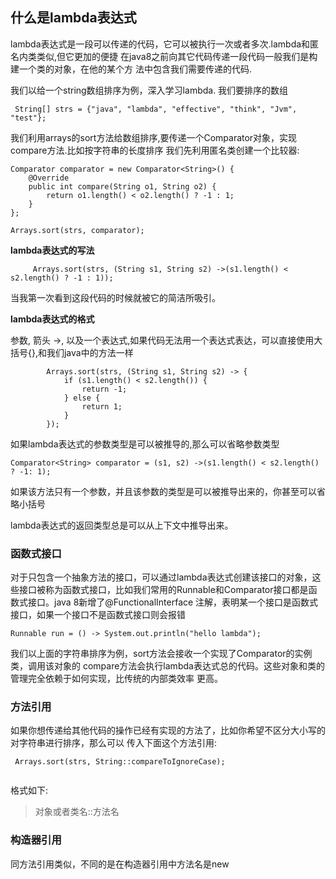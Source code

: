 ## 什么是lambda表达式
lambda表达式是一段可以传递的代码，它可以被执行一次或者多次.lambda和匿名内类类似,但它更加的便捷
在java8之前向其它代码传递一段代码一般我们是构建一个类的对象，在他的某个方
法中包含我们需要传递的代码.

我们以给一个string数组排序为例，深入学习lambda.
我们要排序的数组
```
 String[] strs = {"java", "lambda", "effective", "think", "Jvm", "test"};
```

我们利用arrays的sort方法给数组排序,要传递一个Comparator对象，实现compare方法.比如按字符串的长度排序
我们先利用匿名类创建一个比较器:
```
Comparator comparator = new Comparator<String>() {
    @Override
    public int compare(String o1, String o2) {
        return o1.length() < o2.length() ? -1 : 1;
    }
};

Arrays.sort(strs, comparator);
```
**lambda表达式的写法**

         Arrays.sort(strs, (String s1, String s2) ->(s1.length() < s2.length() ? -1 : 1));
         
当我第一次看到这段代码的时候就被它的简洁所吸引。
         
**lambda表达式的格式**

参数, 箭头 ->, 以及一个表达式,如果代码无法用一个表达式表达，可以直接使用大括号{},和我们java中的方法一样
```
        Arrays.sort(strs, (String s1, String s2) -> {
            if (s1.length() < s2.length()) {
                return -1;
            } else {
                return 1;
            }
        });
```
如果lambda表达式的参数类型是可以被推导的,那么可以省略参数类型
```
Comparator<String> comparator = (s1, s2) ->(s1.length() < s2.length() ? -1: 1);
```
如果该方法只有一个参数，并且该参数的类型是可以被推导出来的，你甚至可以省略小括号

lambda表达式的返回类型总是可以从上下文中推导出来。

### 函数式接口
对于只包含一个抽象方法的接口，可以通过lambda表达式创建该接口的对象，这些接口被称为函数式接口，比如我们常用的Runnable和Comparator接口都是函数式接口。java 8新增了@FunctionalInterface
注解，表明某一个接口是函数式接口，如果一个接口不是函数式接口则会报错

```
Runnable run = () -> System.out.println("hello lambda");

```

我们以上面的字符串排序为例，sort方法会接收一个实现了Comparator<String>的实例类，调用该对象的
compare方法会执行lambda表达式总的代码。这些对象和类的管理完全依赖于如何实现，比传统的内部类效率
更高。

### 方法引用
如果你想传递给其他代码的操作已经有实现的方法了，比如你希望不区分大小写的对字符串进行排序，那么可以
传入下面这个方法引用:
```
 Arrays.sort(strs, String::compareToIgnoreCase);
 
```
格式如下:
>对象或者类名::方法名

### 构造器引用
同方法引用类似，不同的是在构造器引用中方法名是new



